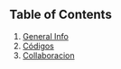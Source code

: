 ## Table of Contents
1. [General Info](#general-info)
2. [Códigos](#technologies)
3. [Collaboracion](#collaboracion)